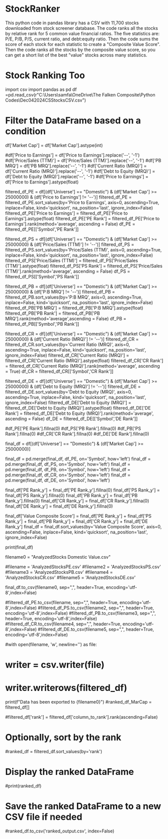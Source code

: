 # StockRanker

This python code in pandas library has a CSV with 11,700 stocks downloaded from stock screener database.  The code ranks all the stocks by relative rank for 5 common value financial ratios.  The five statistics are: P/E, P/B, P/S, current ratio, and debt:equity ratio.  Then the code sums the score of each stock for each statistic to create a "Composite Value Score".  Then the code ranks all the stocks by the composite value score, so you can get a short list of the best "value" stocks across many statistics.
# Stock Ranking Too
import csv
import pandas as pd
df =pd.read_csv(r"C:\Users\samfa\OneDrive\The Falken Composite\Python Codes\Dec042024CSStocksCSV.csv")

# Filter the DataFrame based on a condition
df['Market Cap'] = df['Market Cap'].astype(int)

#df['Price to Earnings'] = df['Price to Earnings'].replace('--', '-1')
#df['Price/Sales (TTM)'] = df['Price/Sales (TTM)'].replace('--', '-1')
#df['PB MRQ'] = df['PB MRQ'].replace('--', '-1')
#df['Current Ratio (MRQ)'] = df['Current Ratio (MRQ)'].replace('--', '-1')
#df['Debt to Equity (MRQ)'] = df['Debt to Equity (MRQ)'].replace('--', '-1')
#df['Price to Earnings'] = df['Price to Earnings'].astype(float)

filtered_df_PE = df[(df['Universe']  == "Domestic") & (df['Market Cap'] >= 25000000) & (df['Price to Earnings'] != '--')]
filtered_df_PE = filtered_df_PE.sort_values(by='Price to Earnings', axis=0, ascending=True, inplace=False, kind='quicksort', na_position='last', ignore_index=False)
filtered_df_PE['Price to Earnings'] = filtered_df_PE['Price to Earnings'].astype(float)
filtered_df_PE['PE Rank'] = filtered_df_PE['Price to Earnings'].rank(method='average', ascending = False)
df_PE = filtered_df_PE[['Symbol','PE Rank']]


filtered_df_PS = df[(df['Universe']  == "Domestic") & (df['Market Cap'] >= 25000000) & (df['Price/Sales (TTM)'] != '--')]
filtered_df_PS = filtered_df_PS.sort_values(by='Price/Sales (TTM)', axis=0, ascending=True, inplace=False, kind='quicksort', na_position='last', ignore_index=False)
filtered_df_PS['Price/Sales (TTM)'] = filtered_df_PS['Price/Sales (TTM)'].astype(float)
filtered_df_PS['PS Rank'] = filtered_df_PS['Price/Sales (TTM)'].rank(method='average', ascending = False)
df_PS = filtered_df_PS[['Symbol','PS Rank']]

filtered_df_PB = df[(df['Universe']  == "Domestic") & (df['Market Cap'] >= 25000000) & (df['P:B MRQ'] != '--')]
filtered_df_PB = filtered_df_PB.sort_values(by='P:B MRQ', axis=0, ascending=True, inplace=False, kind='quicksort', na_position='last', ignore_index=False)
filtered_df_PB['PB MRQ'] = filtered_df_PB['P:B MRQ'].astype(float)
filtered_df_PB['PB Rank'] = filtered_df_PB['PB MRQ'].rank(method='average',ascending = False)
df_PB = filtered_df_PB[['Symbol','PB Rank']]

filtered_df_CR = df[(df['Universe']  == "Domestic") & (df['Market Cap'] >= 25000000) & (df['Current Ratio (MRQ)'] != '--')]
filtered_df_CR = filtered_df_CR.sort_values(by='Current Ratio (MRQ)', axis=0, ascending=True, inplace=False, kind='quicksort', na_position='last', ignore_index=False)
filtered_df_CR['Current Ratio (MRQ)'] = filtered_df_CR['Current Ratio (MRQ)'].astype(float) 
filtered_df_CR['CR Rank'] = filtered_df_CR['Current Ratio (MRQ)'].rank(method='average', ascending = True)
df_CR = filtered_df_CR[['Symbol','CR Rank']]

filtered_df_DE = df[(df['Universe']  == "Domestic") & (df['Market Cap'] >= 25000000) & (df['Debt to Equity (MRQ)'] != '--')]
filtered_df_DE = filtered_df_DE.sort_values(by='Debt to Equity (MRQ)', axis=0, ascending=True, inplace=False, kind='quicksort', na_position='last', ignore_index=False)
filtered_df_DE['Debt to Equity (MRQ)'] = filtered_df_DE['Debt to Equity (MRQ)'].astype(float)
filtered_df_DE['DE Rank'] = filtered_df_DE['Debt to Equity (MRQ)'].rank(method='average', ascending = False)
df_DE = filtered_df_DE[['Symbol','DE Rank']]



#df_PE['PE Rank'].fillna(0) 
#df_PS['PB Rank'].fillna(0)
#df_PB['PS Rank'].fillna(0)
#df_CR['CR Rank'].fillna(0)
#df_DE['DE Rank'].fillna(0)


final_df = df[(df['Universe']  == "Domestic") & (df['Market Cap'] >= 25000000)]


final_df = pd.merge(final_df, df_PE, on='Symbol', how='left')
final_df = pd.merge(final_df, df_PS, on='Symbol', how='left')
final_df = pd.merge(final_df, df_PB, on='Symbol', how='left')
final_df = pd.merge(final_df, df_CR, on='Symbol', how='left')
final_df = pd.merge(final_df, df_DE, on='Symbol', how='left')


final_df['PE Rank_y'] = final_df['PE Rank_y'].fillna(0)
final_df['PS Rank_y'] = final_df['PS Rank_y'].fillna(0)
final_df['PB Rank_y'] = final_df['PB Rank_y'].fillna(0)
final_df['CR Rank_y'] = final_df['CR Rank_y'].fillna(0)
final_df['DE Rank_y'] = final_df['DE Rank_y'].fillna(0)



final_df['Value Composite Score'] = final_df['PE Rank_y'] + final_df['PS Rank_y'] + final_df['PB Rank_y'] + final_df['CR Rank_y'] + final_df['DE Rank_y']
final_df = final_df.sort_values(by='Value Composite Score', axis=0, ascending=False, inplace=False, kind='quicksort', na_position='last', ignore_index=False)


print(final_df)



filename0 = "AnalyzedStocks Domestic Value.csv"

#filename = 'AnalyzedStocksPE.csv'
#filename2 = 'AnalyzedStocksPS.csv'
#filename3 = 'AnalyzedStocksPB.csv'
#filename4 = 'AnalyzedStocksCR.csv'
#filename5 = 'AnalyzedStocksDE.csv'

final_df.to_csv(filename0, sep=",", header=True, encoding='utf-8',index=False)

#filtered_df_PE.to_csv(filename, sep=",", header=True, encoding='utf-8',index=False)
#filtered_df_PS.to_csv(filename2, sep=",", header=True, encoding='utf-8',index=False)
#filtered_df_PB.to_csv(filename3, sep=",", header=True, encoding='utf-8',index=False)
#filtered_df_CR.to_csv(filename4, sep=",", header=True, encoding='utf-8',index=False)
#filtered_df_DE.to_csv(filename5, sep=",", header=True, encoding='utf-8',index=False)





#with open(filename, 'w', newline='') as file:
 #   writer = csv.writer(file)
  #  writer.writerows(filtered_df)

print(f"Data has been exported to {filename0}")
#ranked_df_MarCap = filtered_df[]

#filtered_df['rank'] = filtered_df['column_to_rank'].rank(ascending=False)



# Optionally, sort by the rank
#ranked_df = filtered_df.sort_values(by='rank')

# Display the ranked DataFrame
#print(ranked_df)

# Save the ranked DataFrame to a new CSV file if needed
#ranked_df.to_csv('ranked_output.csv', index=False)

